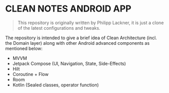 # CLEAN NOTES ANDROID APP
> This repository is originally written by Philipp Lackner, it is just a clone of the latest configurations and tweaks.


The repository is intended to give a brief idea of Clean Architecture (incl. the Domain layer) along with other Android advanced components as mentioned below:
- MVVM
- Jetpack Compose (UI, Navigation, State, Side-Effects)
- Hilt
- Coroutine + Flow
- Room
- Kotlin (Sealed classes, operator function)
